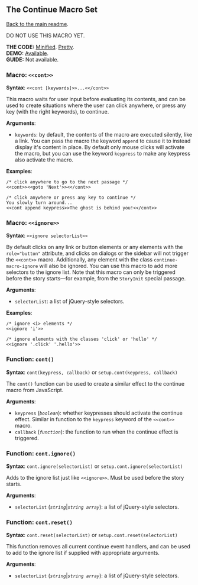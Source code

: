 ## The Continue Macro Set

[Back to the main readme](./README.md).

DO NOT USE THIS MACRO YET.

**THE CODE:** [Minified](https://github.com/ChapelR/custom-macros-for-sugarcube-2/blob/master/scripts/minified/continue.min.js). [Pretty](https://github.com/ChapelR/custom-macros-for-sugarcube-2/blob/master/scripts/continue.js).  
**DEMO:** [Available](http://macros.twinelab.net/demo?macro=continue).  
**GUIDE:** Not available.

### Macro: `<<cont>>`

**Syntax**: `<<cont [keywords]>>...<</cont>>`

This macro waits for user input before evaluating its contents, and can be used to create situations where the user can click anywhere, or press any key (with the right keywords), to continue.

**Arguments**:
- `keywords`: by default, the contents of the macro are executed silently, like a link. You can pass the macro the keyword `append` to cause it to instead display it's content in place. By default only mouse clicks will activate the macro, but you can use the keyword `keypress` to make any keypress also activate the macro.

**Examples**:

```
/* click anywhere to go to the next passage */
<<cont>><<goto 'Next'>><</cont>>

/* click anywhere or press any key to continue */
You slowly turn around...
<<cont append keypress>>The ghost is behind you!<</cont>>
```

### Macro: `<<ignore>>`

**Syntax**: `<<ignore selectorList>>`

By default clicks on any link or button elements or any elements with the `role="button"` attribute, and clicks on dialogs or the sidebar will not trigger the `<<cont>>` macro. Additionally, any element with the class `continue-macro-ignore` will also be ignored. You can use this macro to add more selectors to the ignore list. Note that this macro can only be triggered before the story starts&mdash;for example, from the `StoryInit` special passage.

**Arguments**:

- `selectorList`:  a list of jQuery-style selectors.

**Examples**:

```
/* ignore <i> elements */
<<ignore 'i'>>

/* ignore elements with the classes 'click' or 'hello' */
<<ignore '.click' '.hello'>>
```

### Function: `cont()`

**Syntax**: `cont(keypress, callback)` or `setup.cont(keypress, callback)`

The `cont()` function can be used to create a similar effect to the continue macro from JavaScript.

**Arguments**:

- `keypress` (*`boolean`*): whether keypresses should activate the continue effect. Similar in function to the `keypress` keyword of the `<<cont>>` macro.
- `callback` (*`function`*): the function to run when the continue effect is triggered.

### Function: `cont.ignore()`

**Syntax**: `cont.ignore(selectorList)` or `setup.cont.ignore(selectorList)`

Adds to the ignore list just like `<<ignore>>`. Must be used before the story starts.

**Arguments**:

- `selectorList` (*`string`*|*`string array`*):  a list of jQuery-style selectors.

### Function: `cont.reset()`

**Syntax**: `cont.reset(selectorList)` or `setup.cont.reset(selectorList)`

This function removes all current continue event handlers, and can be used to add to the ignore list if supplied with appropriate arguments.

**Arguments**:

- `selectorList` (*`string`*|*`string array`*):  a list of jQuery-style selectors.